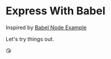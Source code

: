 # Express With Babel

Inspired by [Babel Node Example](https://github.com/babel/example-node-server)

Let's try things out.

😘
